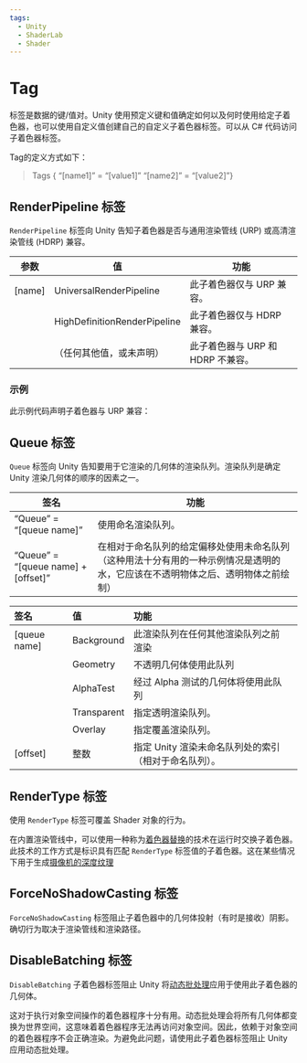 ```yaml
---
tags:
  - Unity
  - ShaderLab
  - Shader
---
```

# Tag

标签是数据的键/值对。Unity 使用预定义键和值确定如何以及何时使用给定子着色器，也可以使用自定义值创建自己的自定义子着色器标签。可以从 C# 代码访问子着色器标签。

Tag的定义方式如下：
>Tags { “[name1]” = “[value1]” “[name2]” = “[value2]”}

## RenderPipeline 标签

`RenderPipeline` 标签向 Unity 告知子着色器是否与通用渲染管线 (URP) 或高清渲染管线 (HDRP) 兼容。

|**参数**|**值**|**功能**|
|---|---|---|
|[name]|UniversalRenderPipeline|此子着色器仅与 URP 兼容。|
||HighDefinitionRenderPipeline|此子着色器仅与 HDRP 兼容。|
||（任何其他值，或未声明）|此子着色器与 URP 和 HDRP 不兼容。|

### 示例

此示例代码声明子着色器与 URP 兼容：
## Queue 标签

`Queue` 标签向 Unity 告知要用于它渲染的几何体的渲染队列。渲染队列是确定 Unity 渲染几何体的顺序的因素之一。

| **签名**                              | **功能**                                                           |
| ----------------------------------- | ---------------------------------------------------------------- |
| “Queue” = “[queue name]”            | 使用命名渲染队列。                                                        |
| “Queue” = “[queue name] + [offset]” | 在相对于命名队列的给定偏移处使用未命名队列（这种用法十分有用的一种示例情况是透明的水，它应该在不透明物体之后、透明物体之前绘制） |

| **签名**       | **值**       | **功能**                         |     |
| :----------- | :---------- | :----------------------------- | --- |
| [queue name] | Background  | 此渲染队列在任何其他渲染队列之前渲染             |     |
|              | Geometry    | 不透明几何体使用此队列                    |     |
|              | AlphaTest   | 经过 Alpha 测试的几何体将使用此队列          |     |
|              | Transparent | 指定透明渲染队列。                      |     |
|              | Overlay     | 指定覆盖渲染队列。                      |     |
| [offset]     | 整数          | 指定 Unity 渲染未命名队列处的索引（相对于命名队列）。 |     |

## RenderType 标签

使用 `RenderType` 标签可覆盖 Shader 对象的行为。

在内置渲染管线中，可以使用一种称为[着色器替换](https://docs.unity3d.com/cn/2023.2/Manual/SL-ShaderReplacement.html)的技术在运行时交换子着色器。此技术的工作方式是标识具有匹配 `RenderType` 标签值的子着色器。这在某些情况下用于生成[摄像机的深度纹理](https://docs.unity3d.com/cn/2023.2/Manual/SL-CameraDepthTexture.html)

## ForceNoShadowCasting 标签

`ForceNoShadowCasting` 标签阻止子着色器中的几何体投射（有时是接收）阴影。确切行为取决于渲染管线和渲染路径。

## DisableBatching 标签

`DisableBatching` 子着色器标签阻止 Unity 将[动态批处理](https://docs.unity3d.com/cn/2023.2/Manual/DrawCallBatching.html)应用于使用此子着色器的几何体。

这对于执行对象空间操作的着色器程序十分有用。动态批处理会将所有几何体都变换为世界空间，这意味着着色器程序无法再访问对象空间。因此，依赖于对象空间的着色器程序不会正确渲染。为避免此问题，请使用此子着色器标签阻止 Unity 应用动态批处理。